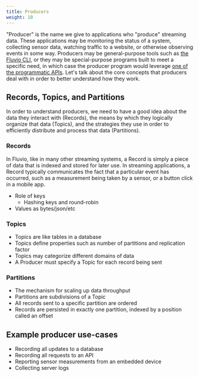 ```yaml
---
title: Producers
weight: 10
---
```


"Producer" is the name we give to applications who "produce" streaming data.
These applications may be monitoring the status of a system, collecting sensor
data, watching traffic to a website, or otherwise observing events in some way.
Producers may be general-purpose tools such as [the Fluvio CLI], or they may be
special-purpose programs built to meet a specific need, in which case the
producer program would leverage [one of the programmatic APIs]. Let's talk about
the core concepts that producers deal with in order to better understand how
they work.

[the Fluvio CLI]: /cli
[one of the programmatic APIs]: /api

## Records, Topics, and Partitions

In order to understand producers, we need to have a good idea about the data they
interact with (Records), the means by which they logically organize that data (Topics),
and the strategies they use in order to efficiently distribute and process that data
(Partitions).

### Records

In Fluvio, like in many other streaming systems, a Record is simply a piece of data
that is indexed and stored for later use. In streaming applications, a Record typically
communicates the fact that a particular event has occurred, such as a measurement being
taken by a sensor, or a button click in a mobile app.

- Role of keys
  - Hashing keys and round-robin
- Values as bytes/json/etc

### Topics

- Topics are like tables in a database
- Topics define properties such as number of partitions and replication factor
- Topics may categorize different domains of data
- A Producer must specify a Topic for each record being sent

### Partitions

- The mechanism for scaling up data throughput
- Partitions are subdivisions of a Topic
- All records sent to a specific partition are ordered
- Records are persisted in exactly one partition, indexed by a position called an offset

## Example producer use-cases

- Recording all updates to a database
- Recording all requests to an API
- Reporting sensor measurements from an embedded device
- Collecting server logs
